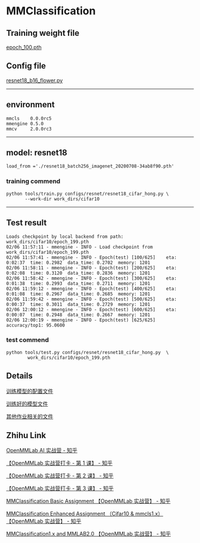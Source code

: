 # MMClassification
## Training weight file 
[epoch_100.pth](https://github.com/chg0901/openmmlab-hong/blob/main/1.Basic/epoch_100.pth)

## Config file

[resnet18_b16_flower.py](https://github.com/chg0901/openmmlab-hong/blob/main/1.Basic/resnet18_b16_flower.py)


------------------------------------------
## environment
```
mmcls    0.0.0rc5
mmengine 0.5.0
mmcv     2.0.0rc3
```

------------------------------------------
## model: resnet18
`load_from ='./resnet18_batch256_imagenet_20200708-34ab8f90.pth' `

### training commend
```
python tools/train.py configs/resnet/resnet18_cifar_hong.py \
       --work-dir work_dirs/cifar10
```

------------------------------------------
## Test result
```
Loads checkpoint by local backend from path: work_dirs/cifar10/epoch_199.pth
02/06 11:57:11 - mmengine - INFO - Load checkpoint from work_dirs/cifar10/epoch_199.pth
02/06 11:57:41 - mmengine - INFO - Epoch(test) [100/625]    eta: 0:02:37  time: 0.2982  data_time: 0.2702  memory: 1201  
02/06 11:58:11 - mmengine - INFO - Epoch(test) [200/625]    eta: 0:02:08  time: 0.3120  data_time: 0.2836  memory: 1201  
02/06 11:58:42 - mmengine - INFO - Epoch(test) [300/625]    eta: 0:01:38  time: 0.2993  data_time: 0.2711  memory: 1201  
02/06 11:59:12 - mmengine - INFO - Epoch(test) [400/625]    eta: 0:01:08  time: 0.2967  data_time: 0.2685  memory: 1201  
02/06 11:59:42 - mmengine - INFO - Epoch(test) [500/625]    eta: 0:00:37  time: 0.3011  data_time: 0.2729  memory: 1201  
02/06 12:00:12 - mmengine - INFO - Epoch(test) [600/625]    eta: 0:00:07  time: 0.2948  data_time: 0.2667  memory: 1201  
02/06 12:00:19 - mmengine - INFO - Epoch(test) [625/625]  accuracy/top1: 95.0600 
```


### test commend
```
python tools/test.py configs/resnet/resnet18_cifar_hong.py  \
        work_dirs/cifar10/epoch_199.pth 
```

## Details
[训练模型的配置文件](https://github.com/chg0901/openmmlab-hong/blob/main/1.Basic/resnet18_b16_flower.py)

[训练好的模型文件](https://github.com/chg0901/openmmlab-hong/blob/main/1.Basic/epoch_100.pth)

[其他作业相关的文件]( https://github.com/chg0901/openmmlab-hong/tree/main/1.Basic)

## Zhihu Link

[OpenMMLab AI 实战营 - 知乎](https://www.zhihu.com/column/c_1605019904180232192)

[【OpenMMLab 实战营打卡 - 第 1 课】 - 知乎](https://zhuanlan.zhihu.com/p/602647839)

[【OpenMMLab 实战营打卡 - 第 2 课】 - 知乎](https://zhuanlan.zhihu.com/p/602953563)

[【OpenMMLab 实战营打卡 - 第 3 课】 - 知乎](https://zhuanlan.zhihu.com/p/603298807)

[MMClassification Basic Assignment 【OpenMMLab 实战营】 - 知乎](https://zhuanlan.zhihu.com/p/603442255)

[MMClassification Enhanced Assignment （Cifar10 & mmcls1.x）【OpenMMLab 实战营】 - 知乎](https://zhuanlan.zhihu.com/p/603633490)

[MMClassification1.x and MMLAB2.0 【OpenMMLab 实战营】 - 知乎](https://zhuanlan.zhihu.com/p/603854388)



